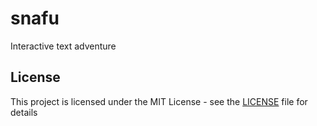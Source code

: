 # snafu
Interactive text adventure

## License

This project is licensed under the MIT License - see the [LICENSE](LICENSE) file for details
